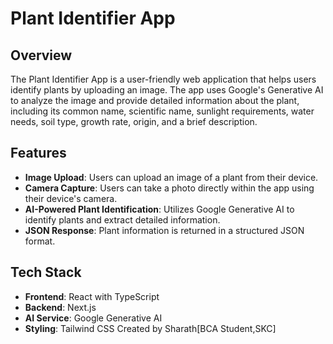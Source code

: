 # Plant Identifier App

## Overview

The Plant Identifier App is a user-friendly web application that helps users identify plants by uploading an image. The app uses Google's Generative AI to analyze the image and provide detailed information about the plant, including its common name, scientific name, sunlight requirements, water needs, soil type, growth rate, origin, and a brief description.

## Features

- **Image Upload**: Users can upload an image of a plant from their device.
- **Camera Capture**: Users can take a photo directly within the app using their device's camera.
- **AI-Powered Plant Identification**: Utilizes Google Generative AI to identify plants and extract detailed information.
- **JSON Response**: Plant information is returned in a structured JSON format.

## Tech Stack

- **Frontend**: React with TypeScript
- **Backend**: Next.js
- **AI Service**: Google Generative AI
- **Styling**: Tailwind CSS
  Created by Sharath[BCA Student,SKC]


   
